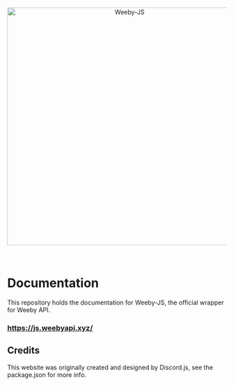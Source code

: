 <div align="center">
  <br />
  <p>
    <a href="https://js.weebyapi.xyz"><img src="https://cdn.weebyapi.xyz/img/static/WeebyJSLogo.png" width="546" alt="Weeby-JS" /></a>
  </p>
  <br />
</div>

# Documentation
This repository holds the documentation for Weeby-JS, the official wrapper for Weeby API.

### https://js.weebyapi.xyz/

## Credits
This website was originally created and designed by Discord.js, see the package.json for more info.